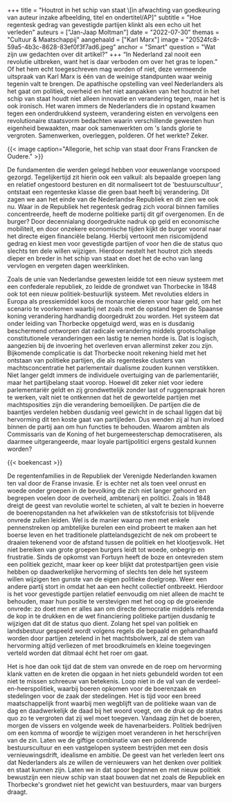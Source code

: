 +++
title = "Houtrot in het schip van staat \\[in afwachting van goedkeuring van auteur inzake afbeelding, titel en ondertitel/AP]"
subtitle = "Hoe regentesk gedrag van gevestigde partijen klinkt als een echo uit het verleden"
auteurs = ["Jan-Jaap Moltman"]
date = "2022-07-30"
themas = "Cultuur & Maatschappij"
aangehaald = ["Karl Marx"]
image = "20524fc8-59a5-4b3c-8628-83ef0f3f7ad6.jpeg"
anchor = "Smart"
question = "Wat zijn uw gedachten over dit artikel?"
+++
“In Nederland zal nooit een revolutie uitbreken, want het is daar verboden om over het gras te lopen.” Of het hem echt toegeschreven mag worden of niet, deze vermeende uitspraak van Karl Marx is één van de weinige standpunten waar weinig tegenin valt te brengen. De apathische opstelling van veel Nederlanders als het gaat om politiek, overheid en het niet aanpakken van het houtrot in het schip van staat houdt niet alleen innovatie en verandering tegen, maar het is ook ironisch. Het waren immers de Nederlanders die in opstand kwamen tegen een onderdrukkend systeem, verandering eisten en vervolgens een revolutionaire staatsvorm bedachten waarin verschillende gewesten hun eigenheid bewaakten, maar ook samenwerkten om 's lands glorie te vergroten. Samenwerken, overleggen, polderen. Of het werkte? Zeker.

{{< image caption="Allegorie, het schip van staat door Frans Francken de Oudere." >}}

De fundamenten die werden gelegd hebben voor eeuwenlange voorspoed gezorgd. Tegelijkertijd zit hierin ook een valkuil: als bepaalde groepen lang en relatief ongestoord besturen en dit normaliseert tot de 'bestuurscultuur', ontstaat een regenteske klasse die geen baat heeft bij verandering. Dit zagen we aan het einde van de Nederlandse Republiek en dit zien we ook nu. Waar in de Republiek het regentesk gedrag zich vooral binnen families concentreerde, heeft de moderne politieke partij dit gif overgenomen. En de burger? Door decennialang doorgedrukte nadruk op geld en economische mobiliteit, en door onzekere economische tijden kijkt de burger vooral naar het directe eigen financiële belang. Hierbij vertoont men risicomijdend gedrag en kiest men voor gevestigde partijen of voor hen die de status quo slechts ten dele willen wijzigen. Hierdoor nestelt het houtrot zich steeds dieper en breder in het schip van staat en doet het de echo van lang vervlogen en vergeten dagen weerklinken.  

Zoals de unie van Nederlandse gewesten leidde tot een nieuw systeem met een confederale republiek, zo leidde de grondwet van Thorbecke in 1848 ook tot een nieuw politiek-bestuurlijk systeem. Met revoluties elders in Europa als pressiemiddel koos de monarchie eieren voor haar geld, om het scenario te voorkomen waarbij net zoals met de opstand tegen de Spaanse koning verandering hardhandig doorgedrukt zou worden. Het systeem dat onder leiding van Thorbecke opgetuigd werd, was en is dusdanig beschermend ontworpen dat radicale verandering middels grootschalige constitutionele veranderingen een lastig te nemen horde is. Dat is logisch, aangezien bij de invoering het overleven ervan allerminst zeker zou zijn. Bijkomende complicatie is dat Thorbecke nooit rekening hield met het ontstaan van politieke partijen, die als regenteske clusters van machtsconcentratie het parlementair dualisme zouden kunnen verstikken. Niet langer geldt immers de individuele overtuiging van de parlementariër, maar het partijbelang staat voorop. Hoewel dit zeker niet voor iedere parlementariër geldt en zij grondwettelijk zonder last of ruggenspraak horen te werken, valt niet te ontkennen dat het de gewortelde partijen met machtsposities zijn die verandering bemoeilijken. De partijen die de baantjes verdelen hebben dusdanig veel gewicht in de schaal liggen dat bij hervorming dit ten koste gaat van partijleden. Dus wenden zij al hun invloed binnen de partij aan om hun functies te behouden. Waarom ambten als Commissaris van de Koning of het burgemeesterschap democratiseren, als daarmee uitgerangeerde, maar loyale partijpolitici ergens gestald kunnen worden?  

{{< boekencast >}}

De regentenfamilies in de Republiek der Verenigde Nederlanden kwamen ten val door de Franse invasie. Er is echter net als toen veel onrust en woede onder groepen in de bevolking die zich niet langer gehoord en begrepen voelen door de overheid, ambtenarij en politici. Zoals in 1848 dreigt de geest van revolutie wortel te schieten, al valt te bezien in hoeverre de boerenopstanden na het afwikkelen van de stikstofcrisis tot blijvende onvrede zullen leiden. Wel is de manier waarop men met enkele pennenstreken op ambtelijke burelen een eind probeert te maken aan het boerse leven en het traditionele plattelandsgezicht de nek om probeert te draaien tekenend voor de afstand tussen de politiek en het klootjesvolk. Het niet bereiken van grote groepen burgers leidt tot woede, onbegrip en frustratie. Sinds de opkomst van Fortuyn heeft de boze en ontevreden stem een politiek gezicht, maar keer op keer blijkt dat protestpartijen geen visie hebben op daadwerkelijke hervorming of slechts ten dele het systeem willen wijzigen ten gunste van de eigen politieke doelgroep. Weer een andere partij stort in omdat het aan een hecht collectief ontbreekt. Hierdoor is het voor gevestigde partijen relatief eenvoudig om niet alleen de macht te behouden, maar hun positie te verstevigen met het oog op de groeiende onvrede: zo doet men er alles aan om directe democratie middels referenda de kop in te drukken en de wet financiering politieke partijen dusdanig te wijzigen dat dit de status quo dient. Zolang het spel van politiek en landsbestuur gespeeld wordt volgens regels die bepaald en gehandhaafd  worden door partijen zetelend in het machtsbolwerk, zal de stem van hervorming altijd verliezen of met broodkruimels en kleine toegevingen verteld worden dat ditmaal écht het roer om gaat.  

Het is hoe dan ook tijd dat de stem van onvrede en de roep om hervorming klank vatten en de kreten die opgaan in het niets gebundeld worden tot een niet te missen schreeuw van betekenis. Loop niet in de val van de verdeel-en-heerspolitiek, waarbij boeren opkomen voor de boerenzaak en stedelingen voor de zaak der stedelingen. Het is tijd voor een breed maatschappelijk front waarbij men wegblijft van de politieke waan van de dag en daadwerkelijk de daad bij het woord voegt, om de druk op de status quo zo te vergroten dat zij wel moet toegeven. Vandaag zijn het de boeren, morgen de vissers en volgende week de havenarbeiders. Politiek bedrijven om een komma of woordje te wijzigen moet veranderen in het herschrijven van de zin. Laten we de giftige combinatie van een polderende bestuurscultuur en een vastgelopen systeem bestrijden met een dosis vernieuwingsdrift, idealisme en ambitie. De geest van het verleden leert ons dat Nederlanders als ze willen de vernieuwers van het denken over politiek en staat kunnen zijn. Laten we in dat spoor beginnen en met nieuw politiek bewustzijn een nieuw schip van staat bouwen dat net zoals de Republiek en Thorbecke's grondwet niet het gewicht van bestuurders, maar van burgers draagt.